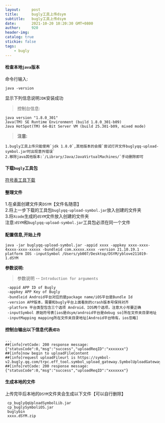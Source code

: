 ```yaml
---
layout:     post
title:      bugly工具上传dsym
subtitle:  	bugly工具上传dsym
date:       2021-10-20 10:20:30 GMT+0800
author:     920
header-img: 
catalog: true
stickie: false
tags:
    - bugly
---
```



#### 检查本地`java`版本

命令行输入:
```
java -version
```
显示下列信息说明`JDK`安装成功
>控制台信息:  
```
java version "1.8.0_301"  
Java(TM) SE Runtime Environment (build 1.8.0_301-b09)  
Java HotSpot(TM) 64-Bit Server VM (build 25.301-b09, mixed mode)  
```
  
>**注意:**  
```
1.bugly工具上传只能使用`jdk 1.8.0`,其他版本的会报`尝试打开文件buglyqq-upload-symbol.jar时出现意外错误`  
2.移除java其他版本:`/Library/Java/JavaVirtualMachines/`手动删除即可
```

#### 下载`bugly`工具包

[符号表工具下载](https://bugly.qq.com/v2/downloads)

#### 整理文件  

1.在桌面创建文件夹`DSYM`【文件名随意】  
2.将上一步下载的工具包`buglyqq-upload-symbol.jar`放入创建的文件夹  
3.将`Xcode`生成的`dSYM`文件放入创建的文件夹  
注意:`dSYM`和`buglyqq-upload-symbol.jar`工具包必须在同一个文件

#### 配置信息,开始上传

```
java -jar buglyqq-upload-symbol.jar -appid xxxx -appkey xxxx-xxxx-4xxxx-xxxx-xxxxx -bundleid com.xxxxx.xxxx -version 21.10.19.1 -platform IOS -inputSymbol /Users/yb007/Desktop/DSYM/yblove211019-1.dSYM
```

**参数说明:**  
>参数说明 -- `Introduction for arguments`    
```
 -appid APP ID of Bugly
 -appkey APP Key of Bugly
 -bundleid Android平台对应的是package name/iOS平台是Bundle Id
 -version APP版本，需要和bugly平台上面看到的crash版本号保持对齐
 -platform 平台类型包含三个选项 Android、IOS两个选项，注意大小写要正确
 -inputSymbol 原始符号表[ios是dsym/android平台是debug so]所在文件夹目录地址
 -inputMapping mapping所在文件夹目录地址[Android平台特有，ios忽略]
```

#### 控制台输出以下信息代表`成功`

```
...
##[info]retCode: 200 response message: {"statusCode":0,"msg":"success","uploadReqID":"xxxxxxx"}
##[info]now begin to uploadFileContent
##[info]request uploadFileurl is https://symbol-v2.bugly.qq.com/trpc.eff_tool.symbol_upload_gateway.SymbolUploadGateway/uploadFile
##[info]retCode: 200 response message: {"statusCode":0,"msg":"success","uploadReqID":"xxxxxxx"}

```

#### 生成本地的文件

上传完毕后本地的`DSYM`文件夹会生成以下文件【可以自行删除】
```
 cp_buglyQqUploadSymbolLib.jar
 cp_buglySymboliOS.jar
 buglybin
 xxxx.dSYM.zip
```

























